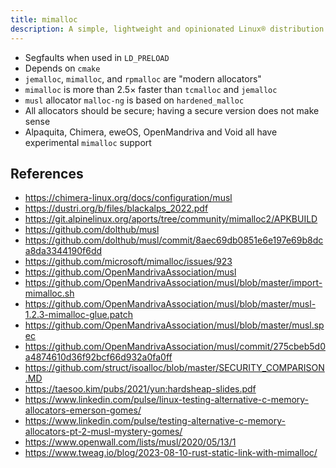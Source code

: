 ```yaml
---
title: mimalloc
description: A simple, lightweight and opinionated Linux® distribution based on musl libc and toybox
---
```


- Segfaults when used in `LD_PRELOAD`
- Depends on `cmake`
- `jemalloc`, `mimalloc`, and `rpmalloc` are "modern allocators"
- `mimalloc` is more than 2.5× faster than `tcmalloc` and `jemalloc`
- `musl` allocator `malloc-ng` is based on `hardened_malloc`
- All allocators should be secure; having a secure version does not make sense
- Alpaquita, Chimera, eweOS, OpenMandriva and Void all have experimental `mimalloc` support

## References
- https://chimera-linux.org/docs/configuration/musl
- https://dustri.org/b/files/blackalps_2022.pdf
- https://git.alpinelinux.org/aports/tree/community/mimalloc2/APKBUILD
- https://github.com/dolthub/musl
- https://github.com/dolthub/musl/commit/8aec69db0851e6e197e69b8dca8da3344190f6dd
- https://github.com/microsoft/mimalloc/issues/923
- https://github.com/OpenMandrivaAssociation/musl
- https://github.com/OpenMandrivaAssociation/musl/blob/master/import-mimalloc.sh
- https://github.com/OpenMandrivaAssociation/musl/blob/master/musl-1.2.3-mimalloc-glue.patch
- https://github.com/OpenMandrivaAssociation/musl/blob/master/musl.spec
- https://github.com/OpenMandrivaAssociation/musl/commit/275cbeb5d0a4874610d36f92bcf66d932a0fa0ff
- https://github.com/struct/isoalloc/blob/master/SECURITY_COMPARISON.MD
- https://taesoo.kim/pubs/2021/yun:hardsheap-slides.pdf
- https://www.linkedin.com/pulse/linux-testing-alternative-c-memory-allocators-emerson-gomes/
- https://www.linkedin.com/pulse/testing-alternative-c-memory-allocators-pt-2-musl-mystery-gomes/
- https://www.openwall.com/lists/musl/2020/05/13/1
- https://www.tweag.io/blog/2023-08-10-rust-static-link-with-mimalloc/
